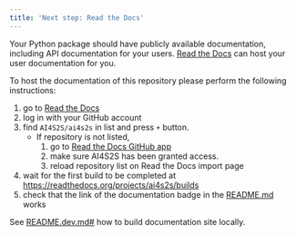 ```yaml
---
title: 'Next step: Read the Docs'
---
```


Your Python package should have publicly available documentation, including API documentation for your users.
[Read the Docs](https://readthedocs.org) can host your user documentation for you.

To host the documentation of this repository please perform the following instructions:

1. go to [Read the Docs](https://readthedocs.org/dashboard/import/?)
1. log in with your GitHub account
1. find `AI4S2S/ai4s2s` in list and press `+` button.
   * If repository is not listed,
      1. go to [Read the Docs GitHub app](https://github.com/settings/connections/applications/fae83c942bc1d89609e2)
      2. make sure AI4S2S has been granted access.
      3. reload repository list on Read the Docs import page
1. wait for the first build to be completed at <https://readthedocs.org/projects/ai4s2s/builds>
1. check that the link of the documentation badge in the [README.md](https://github.com/AI4S2S/ai4s2s) works

See [README.dev.md#](https://github.com/AI4S2S/ai4s2s/blob/main/README.dev.md#generating-the-api-docs) how to build documentation site locally.
